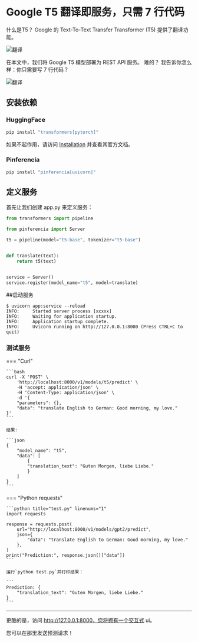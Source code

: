 # Google T5 翻译即服务，只需 7 行代码

什么是T5？ Google 的 Text-To-Text Transfer Transformer (T5) 提供了翻译功能。

![翻译](/asserts/images/examples/translate-home.png)

在本文中，我们将 Google T5 模型部署为 REST API 服务。 难的？ 我告诉你怎么样：你只需要写 7 行代码？

![翻译](/asserts/images/examples/translate-app.png)

## 安装依赖

### HuggingFace

```bash
pip install "transformers[pytorch]"
```

如果不起作用，请访问 [Installation](https://huggingface.co/docs/transformers/installation) 并查看其官方文档。

### Pinferencia

```bash
pip install "pinferencia[uvicorn]"
```

## 定义服务

首先让我们创建 app.py 来定义服务：

```python title="app.py" linenums="1"
from transformers import pipeline

from pinferencia import Server

t5 = pipeline(model="t5-base", tokenizer="t5-base")


def translate(text):
    return t5(text)


service = Server()
service.register(model_name="t5", model=translate)
```

##启动服务

<div class="termy">

```console
$ uvicorn app:service --reload
INFO:     Started server process [xxxxx]
INFO:     Waiting for application startup.
INFO:     Application startup complete.
INFO:     Uvicorn running on http://127.0.0.1:8000 (Press CTRL+C to quit)
```

</div>

### 测试服务

=== "Curl"

    ```bash
    curl -X 'POST' \
        'http://localhost:8000/v1/models/t5/predict' \
        -H 'accept: application/json' \
        -H 'Content-Type: application/json' \
        -d '{
        "parameters": {},
        "data": "translate English to German: Good morning, my love."
    }'
    ```

    结果:
    
    ```json
    {
        "model_name": "t5",
        "data": [
            {
            "translation_text": "Guten Morgen, liebe Liebe."
            }
        ]
    }
    ```

=== "Python requests"

    ```python title="test.py" linenums="1"
    import requests

    response = requests.post(
        url="http://localhost:8000/v1/models/gpt2/predict",
        json={
            "data": "translate English to German: Good morning, my love."
        },
    )
    print("Prediction:", response.json()["data"])
    ```

    运行`python test.py`并打印结果：

    ```
    Prediction: {
        "translation_text": "Guten Morgen, liebe Liebe."
    }
    ```

---

更酷的是，访问 http://127.0.0.1:8000，您将拥有一个交互式 ui。

您可以在那里发送预测请求！
